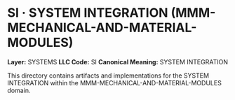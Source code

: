 # SI · SYSTEM INTEGRATION (MMM-MECHANICAL-AND-MATERIAL-MODULES)

**Layer:** SYSTEMS
**LLC Code:** SI
**Canonical Meaning:** SYSTEM INTEGRATION

This directory contains artifacts and implementations for the SYSTEM INTEGRATION within the MMM-MECHANICAL-AND-MATERIAL-MODULES domain.

